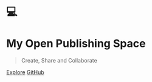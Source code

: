 # 💻

<h1 id="cover-heading">
  My Open Publishing Space
</h1>

> Create, Share and Collaborate

[Explore](home)
[GitHub](https://github.com/hibbitts-design/docsify-open-publishing-starter-kit)
